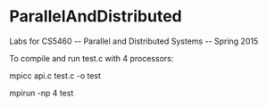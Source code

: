 # ParallelAndDistributed
Labs for CS5460 -- Parallel and Distributed Systems -- Spring 2015

To compile and run test.c with 4 processors:

mpicc api.c test.c -o test

mpirun -np 4 test
